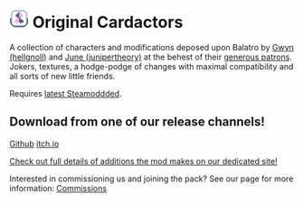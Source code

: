 # ![](assets/1x/OC-tag.png) Original Cardactors
A collection of characters and modifications deposed upon Balatro by [Gwyn (hellgnoll)](https://shadenexus.com/) and [June (junipertheory)](https://butterflytheory.site/) at the behest of their [generous patrons](https://shadenexus.com/balatro/commissions.html). Jokers, textures, a hodge-podge of changes with maximal compatibility and all sorts of new little friends.

Requires [latest Steamoddded](https://github.com/Steamodded/smods/wiki).

## Download from one of our release channels!
[Github](https://github.com/GwyndolynMarchant/original-cardactors/releases) [itch.io](https://hellgnoll.itch.io/original-cardactors)

[Check out full details of additions the mod makes on our dedicated site!](https://shadenexus.com/balatro/index.html)

Interested in commissioning us and joining the pack? See our page for more information: [Commissions](https://shadenexus.com/balatro/commissions.html)